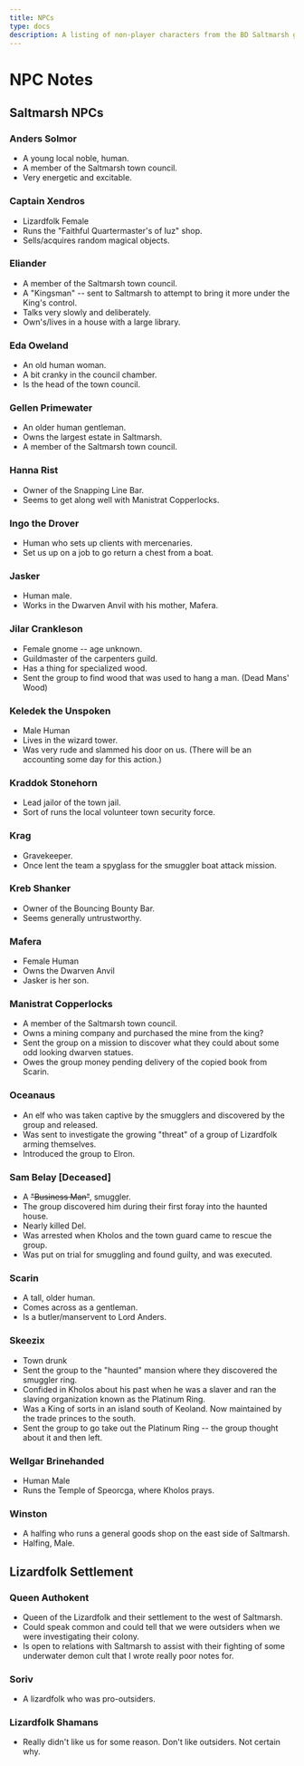 ```yaml
---
title: NPCs
type: docs
description: A listing of non-player characters from the BD Saltmarsh game.
---
```

# NPC Notes
## Saltmarsh NPCs

### Anders Solmor
- A young local noble, human.
- A member of the Saltmarsh town council.
- Very energetic and excitable.

### Captain Xendros
- Lizardfolk Female
- Runs the "Faithful Quartermaster's of Iuz" shop.
- Sells/acquires random magical objects.

### Eliander
- A member of the Saltmarsh town council.
- A "Kingsman" -- sent to Saltmarsh to attempt to bring it more under the King's control.
- Talks very slowly and deliberately.
- Own's/lives in a house with a large library.

### Eda Oweland
- An old human woman.
- A bit cranky in the council chamber.
- Is the head of the town council.

### Gellen Primewater
- An older human gentleman.
- Owns the largest estate in Saltmarsh.
- A member of the Saltmarsh town council.

### Hanna Rist
- Owner of the Snapping Line Bar.
- Seems to get along well with Manistrat Copperlocks.

### Ingo the Drover
- Human who sets up clients with mercenaries.
- Set us up on a job to go return a chest from a boat.

### Jasker
- Human male.
- Works in the Dwarven Anvil with his mother, Mafera.

### Jilar Crankleson
- Female gnome -- age unknown.
- Guildmaster of the carpenters guild.
- Has a thing for specialized wood.
- Sent the group to find wood that was used to hang a man.  (Dead Mans' Wood)

### Keledek the Unspoken
- Male Human
- Lives in the wizard tower.
- Was very rude and slammed his door on us.  (There will be an accounting some day for this action.)

### Kraddok Stonehorn
- Lead jailor of the town jail.
- Sort of runs the local volunteer town security force.

### Krag
- Gravekeeper.
- Once lent the team a spyglass for the smuggler boat attack mission.

### Kreb Shanker
- Owner of the Bouncing Bounty Bar.
- Seems generally untrustworthy.

### Mafera
- Female Human
- Owns the Dwarven Anvil
- Jasker is her son.

### Manistrat Copperlocks
- A member of the Saltmarsh town council.
- Owns a mining company and purchased the mine from the king?
- Sent the group on a mission to discover what they could about some odd looking dwarven statues.
- Owes the group money pending delivery of the copied book from Scarin.

### Oceanaus
- An elf who was taken captive by the smugglers and discovered by the group and released.
- Was sent to investigate the growing "threat" of a group of Lizardfolk arming themselves.
- Introduced the group to Elron.

### Sam Belay [Deceased]
- A ~~"Business Man"~~, smuggler.
- The group discovered him during their first foray into the haunted house.
- Nearly killed Del.
- Was arrested when Kholos and the town guard came to rescue the group.
- Was put on trial for smuggling and found guilty, and was executed.

### Scarin
- A tall, older human.
- Comes across as a gentleman.
- Is a butler/manservent to Lord Anders.

### Skeezix 
- Town drunk
- Sent the group to the "haunted" mansion where they discovered the smuggler ring.
- Confided in Kholos about his past when he was a slaver and ran the slaving organization known as the Platinum Ring.
- Was a King of sorts in an island south of Keoland.  Now maintained by the trade princes to the south.
- Sent the group to go take out the Platinum Ring -- the group thought about it and then left.

### Wellgar Brinehanded
- Human Male
- Runs the Temple of Speorcga, where Kholos prays.

### Winston
- A halfing who runs a general goods shop on the east side of Saltmarsh.
- Halfing, Male.

## Lizardfolk Settlement

### Queen Authokent
- Queen of the Lizardfolk and their settlement to the west of Saltmarsh.
- Could speak common and could tell that we were outsiders when we were investigating their colony.
- Is open to relations with Saltmarsh to assist with their fighting of some underwater demon cult that I wrote really poor notes for.

### Soriv
- A lizardfolk who was pro-outsiders.

### Lizardfolk Shamans
- Really didn't like us for some reason.  Don't like outsiders.  Not certain why.